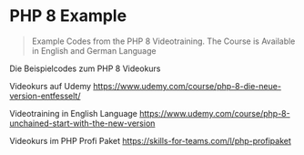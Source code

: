 # PHP 8 Example

> Example Codes from the PHP 8 Videotraining. 
> The Course is Available in English and  German Language 





Die Beispielcodes zum PHP 8 Videokurs 

Videokurs auf Udemy
https://www.udemy.com/course/php-8-die-neue-version-entfesselt/

Videotraining in English Language 
https://www.udemy.com/course/php-8-unchained-start-with-the-new-version

Videokurs im PHP Profi Paket
https://skills-for-teams.com/l/php-profipaket




